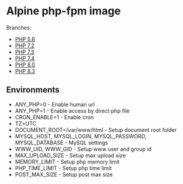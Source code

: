 # Alpine php-fpm image

Branches:
- [PHP 5.6](https://github.com/bayrell-os/alpine_php_fpm/tree/branch_5.6)
- [PHP 7.2](https://github.com/bayrell-os/alpine_php_fpm/tree/branch_7.2)
- [PHP 7.3](https://github.com/bayrell-os/alpine_php_fpm/tree/branch_7.3)
- [PHP 7.4](https://github.com/bayrell-os/alpine_php_fpm/tree/branch_7.4)
- [PHP 8.0](https://github.com/bayrell-os/alpine_php_fpm/tree/branch_8.0)
- [PHP 8.3](https://github.com/bayrell-os/alpine_php_fpm/tree/branch_8.3)


## Environments

- ANY_PHP=0 - Enable human url
- ANY_PHP=1 - Enable access by direct php file
- CRON_ENABLE=1 - Enable cron
- TZ=UTC
- DOCUMENT_ROOT=/var/www/html - Setup document root folder
- MYSQL_HOST, MYSQL_LOGIN, MYSQL_PASSWORD, MYSQL_DATABASE - MySQL settings
- WWW_UID, WWW_GID - Setup www user and group id
- MAX_UPLOAD_SIZE - Setup max upload size
- MEMORY_LIMIT  - Setup php memory limit
- PHP_TIME_LIMIT - Setup php time limit
- POST_MAX_SIZE - Setup post max size
